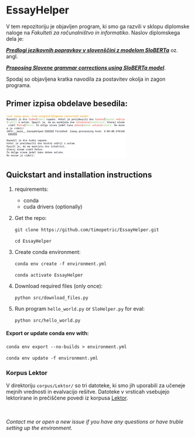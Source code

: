 # EssayHelper

V tem repozitoriju je objavljen program, ki smo ga razvili v sklopu diplomske naloge na *Fakulteti za računalništvo in informatiko*.
Naslov diplomskega dela je:

[***Predlogi jezikovnih popravkov v slovenščini z modelom SloBERTa***](https://repozitorij.uni-lj.si/IzpisGradiva.php?id=139688&lang=slv) oz. angl.

[***Proposing Slovene grammar corrections using SloBERTa model***](https://repozitorij.uni-lj.si/IzpisGradiva.php?id=139688&lang=eng).

Spodaj so objavljena kratka navodila za postavitev okolja in zagon programa.


## Primer izpisa obdelave besedila:

<img src="images/primer_konca_izpisa.png" width="65%">



## Quickstart and installation instructions
1. requirements:
    - conda
    - cuda drivers (optionally)
2. Get the repo:

    `git clone https://github.com/timopetric/EssayHelper.git`

    `cd EssayHelper`

3. Create conda environment:

    `conda env create -f environment.yml`
    
    `conda activate EssayHelper`

4. Download required files (only once):

    `python src/download_files.py`

5. Run program `hello_world.py` or `SloHelper.py` for eval:

    `python src/hello_world.py`


#### Export or update conda env with:

`conda env export --no-builds > environment.yml`

`conda env update -f environment.yml`



### Korpus Lektor
V direktoriju `corpus/Lektor/` so tri datoteke, ki smo jih uporabili za učeneje mejnih vrednosti in evalvacijo rešitve.
Datoteke v vrsticah vsebujejo lektorirane in prečiščene povedi iz korpusa [Lektor](https://slovenscina.u3p.si/korpusi/lektor/).


<br><br>
*Contact me or open a new issue if you have any questions or have truble setting up the environment.*
